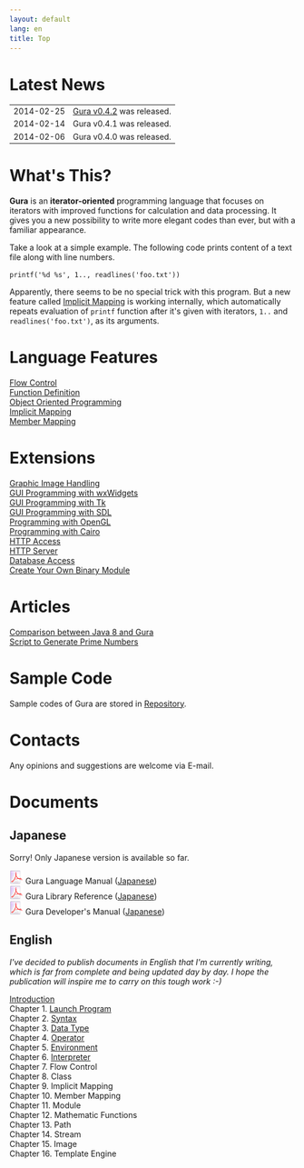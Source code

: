 ```yaml
---
layout: default
lang: en
title: Top
---
```


# Latest News

<table>
<tr><td>2014-02-25</td><td><a href="Download.html">Gura v0.4.2</a> was released.</td></tr>
<tr><td>2014-02-14</td><td>Gura v0.4.1 was released.</td></tr>
<tr><td>2014-02-06</td><td>Gura v0.4.0 was released.</td></tr>
</table>


# What's This?

**Gura** is an **iterator-oriented** programming language
that focuses on iterators with improved functions for calculation and data processing.
It gives you a new possibility to write more elegant codes than ever,
but with a familiar appearance.

Take a look at a simple example.
The following code prints content of a text file along with line numbers.

    printf('%d %s', 1.., readlines('foo.txt'))

Apparently, there seems to be no special trick with this program.
But a new feature called [Implicit Mapping](features/ImplicitMapping.html) is working internally,
which automatically repeats evaluation of `printf` function
after it's given with iterators, `1..` and `readlines('foo.txt')`, as its arguments.

<div id="box-left">

<h1>Language Features</h1>

<p>
<div><a href="features/Flow-Control.html">Flow Control</a></div>
<div><a href="features/Function-Definition.html">Function Definition</a></div>
<div><a href="features/Object-Oriented-Programming.html">Object Oriented Programming</a></div>
<div><a href="features/Implicit-Mapping.html">Implicit Mapping</a></div>
<div><a href="features/Member-Mapping.html">Member Mapping</a></div>
</p>

<h1>Extensions</h1>

<p>
<div><a href="extensions/Graphic-Image-Handling.html">Graphic Image Handling</a></div>
<div><a href="extensions/GUI-Programming-with-wxWidgets.html">GUI Programming with wxWidgets</a></div>
<div><a href="extensions/GUI-Programming-with-Tk.html">GUI Programming with Tk</a></div>
<div><a href="extensions/GUI-Programming-with-SDL.html">GUI Programming with SDL</a></div>
<div><a href="extensions/Programming-with-OpenGL.html">Programming with OpenGL</a></div>
<div><a href="extensions/Programming-with-Cairo.html">Programming with Cairo</a></div>
<div><a href="extensions/Http-Access.html">HTTP Access</a></div>
<div><a href="extensions/Http-Server.html">HTTP Server</a></div>
<div><a href="extensions/Database-Access.html">Database Access</a></div>
<div><a href="extensions/Create-Your-Own-Binary-Module.html">Create Your Own Binary Module</a></div>
</p>

<h1>Articles</h1>

<p>
<div><a href="articles/Comparison-between-Java8-and-Gura.html">Comparison between Java 8 and Gura</a></div>
<div><a href="articles/Script-to-Generate-Prime-Numbers.html">Script to Generate Prime Numbers</a></div>
</p>

<h1>Sample Code</h1>

<p>Sample codes of Gura are stored in
<a href="https://github.com/gura-lang/gura/tree/master/sample">Repository</a>.
</p>

<h1>Contacts</h1>

<p>Any opinions and suggestions are welcome via <a href-"mailto:ypsitau@nifty.com">E-mail</a>.</p>

</div>

<div id="box-right">

<h1>Documents</h1>

<h2>Japanese</h2>

Sorry! Only Japanese version is available so far.

<p>
<div><img src="images/pdf.png" alt="pdf-icon" /> Gura Language Manual
(<a href="https://github.com/gura-lang/gura-doc/blob/master/gura-lang-j.pdf?raw=true">Japanese</a>)</div>
<div><img src="images/pdf.png" alt="pdf-icon" /> Gura Library Reference
(<a href="https://github.com/gura-lang/gura-doc/blob/master/gura-lib-j.pdf?raw=true">Japanese</a>)</div>
<div><img src="images/pdf.png" alt="pdf-icon" /> Gura Developer's Manual
(<a href="https://github.com/gura-lang/gura-doc/blob/master/gura-dev-j.pdf?raw=true">Japanese</a>)</div>
</p>

<h2>English</h2>

<em>I've decided to publish documents in English that I'm currently writing,
which is far from complete and being updated day by day.
I hope the publication will inspire me to carry on this tough work :-)</em>

<p>
<div><a href="documents/Introduction.html">Introduction</a></div>
<div>Chapter 1. <a href="documents/Launch-Program.html">Launch Program</a></div>
<div>Chapter 2. <a href="documents/Syntax.html">Syntax</a></div>
<div>Chapter 3. <a href="documents/Data-Type.html">Data Type</a></div>
<div>Chapter 4. <a href="documents/Operator.html">Operator</a></div>
<div>Chapter 5. <a href="documents/Environment.html">Environment</a></div>
<div>Chapter 6. <a href="documents/Interpreter.html">Interpreter</a></div>
<div>Chapter 7. Flow Control</div>
<div>Chapter 8. Class</div>
<div>Chapter 9. Implicit Mapping</div>
<div>Chapter 10. Member Mapping</div>
<div>Chapter 11. Module</div>
<div>Chapter 12. Mathematic Functions</div>
<div>Chapter 13. Path</div>
<div>Chapter 14. Stream</div>
<div>Chapter 15. Image</div>
<div>Chapter 16. Template Engine</div>
</p>

</div>

<div id="box-bottom">

</div>
